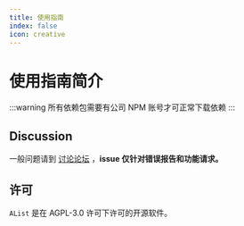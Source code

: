 ```yaml
---
title: 使用指南
index: false
icon: creative
---
```


# 使用指南简介

:::warning
所有依赖包需要有公司 NPM 账号才可正常下载依赖
:::

## Discussion

一般问题请到 [讨论论坛](https://github.com/Xhofe/alist/discussions) ，**issue 仅针对错误报告和功能请求。**

## 许可

`AList` 是在 AGPL-3.0 许可下许可的开源软件。
